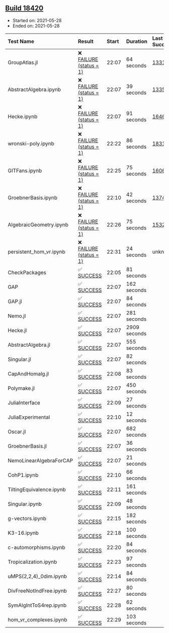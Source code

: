 ## [Build 18420](https://oscarci.mathematik.uni-kl.de/job/oscar/18420/)

* Started on: 2021-05-28
* Ended on: 2021-05-28

| Test Name    | Result | Start | Duration | Last Success | First Failure |
|:-------------|:-------|:------|:---------|:-------------|:--------------|
| GroupAtlas.jl | ❌ [FAILURE (status = 1)](https://oscarci.mathematik.uni-kl.de/job/oscar/18420/artifact/logs/build-18420/GroupAtlas.jl.log) | 22:07 | 64 seconds | [13311](https://oscarci.mathematik.uni-kl.de/job/oscar/13311/) | [13312](https://oscarci.mathematik.uni-kl.de/job/oscar/13312/) |
| AbstractAlgebra.ipynb | ❌ [FAILURE (status = 1)](https://oscarci.mathematik.uni-kl.de/job/oscar/18420/artifact/logs/build-18420/AbstractAlgebra.ipynb.log) | 22:07 | 39 seconds | [13355](https://oscarci.mathematik.uni-kl.de/job/oscar/13355/) | [13356](https://oscarci.mathematik.uni-kl.de/job/oscar/13356/) |
| Hecke.ipynb | ❌ [FAILURE (status = 1)](https://oscarci.mathematik.uni-kl.de/job/oscar/18420/artifact/logs/build-18420/Hecke.ipynb.log) | 22:07 | 91 seconds | [16463](https://oscarci.mathematik.uni-kl.de/job/oscar/16463/) | [16464](https://oscarci.mathematik.uni-kl.de/job/oscar/16464/) |
| wronski-poly.ipynb | ❌ [FAILURE (status = 1)](https://oscarci.mathematik.uni-kl.de/job/oscar/18420/artifact/logs/build-18420/wronski-poly.ipynb.log) | 22:22 | 86 seconds | [18314](https://oscarci.mathematik.uni-kl.de/job/oscar/18314/) | [18315](https://oscarci.mathematik.uni-kl.de/job/oscar/18315/) |
| GITFans.ipynb | ❌ [FAILURE (status = 1)](https://oscarci.mathematik.uni-kl.de/job/oscar/18420/artifact/logs/build-18420/GITFans.ipynb.log) | 22:25 | 75 seconds | [16068](https://oscarci.mathematik.uni-kl.de/job/oscar/16068/) | [16069](https://oscarci.mathematik.uni-kl.de/job/oscar/16069/) |
| GroebnerBasis.ipynb | ❌ [FAILURE (status = 1)](https://oscarci.mathematik.uni-kl.de/job/oscar/18420/artifact/logs/build-18420/GroebnerBasis.ipynb.log) | 22:10 | 42 seconds | [13748](https://oscarci.mathematik.uni-kl.de/job/oscar/13748/) | [13749](https://oscarci.mathematik.uni-kl.de/job/oscar/13749/) |
| AlgebraicGeometry.ipynb | ❌ [FAILURE (status = 1)](https://oscarci.mathematik.uni-kl.de/job/oscar/18420/artifact/logs/build-18420/AlgebraicGeometry.ipynb.log) | 22:26 | 75 seconds | [15322](https://oscarci.mathematik.uni-kl.de/job/oscar/15322/) | [15323](https://oscarci.mathematik.uni-kl.de/job/oscar/15323/) |
| persistent_hom_vr.ipynb | ❌ [FAILURE (status = 1)](https://oscarci.mathematik.uni-kl.de/job/oscar/18420/artifact/logs/build-18420/persistent_hom_vr.ipynb.log) | 22:31 | 24 seconds | unknown | unknown |
| CheckPackages | ✅ [SUCCESS](https://oscarci.mathematik.uni-kl.de/job/oscar/18420/artifact/logs/build-18420/CheckPackages.log) | 22:05 | 81 seconds |  |  |
| GAP | ✅ [SUCCESS](https://oscarci.mathematik.uni-kl.de/job/oscar/18420/artifact/logs/build-18420/GAP.log) | 22:07 | 162 seconds |  |  |
| GAP.jl | ✅ [SUCCESS](https://oscarci.mathematik.uni-kl.de/job/oscar/18420/artifact/logs/build-18420/GAP.jl.log) | 22:07 | 84 seconds |  |  |
| Nemo.jl | ✅ [SUCCESS](https://oscarci.mathematik.uni-kl.de/job/oscar/18420/artifact/logs/build-18420/Nemo.jl.log) | 22:07 | 281 seconds |  |  |
| Hecke.jl | ✅ [SUCCESS](https://oscarci.mathematik.uni-kl.de/job/oscar/18420/artifact/logs/build-18420/Hecke.jl.log) | 22:07 | 2909 seconds |  |  |
| AbstractAlgebra.jl | ✅ [SUCCESS](https://oscarci.mathematik.uni-kl.de/job/oscar/18420/artifact/logs/build-18420/AbstractAlgebra.jl.log) | 22:07 | 555 seconds |  |  |
| Singular.jl | ✅ [SUCCESS](https://oscarci.mathematik.uni-kl.de/job/oscar/18420/artifact/logs/build-18420/Singular.jl.log) | 22:07 | 82 seconds |  |  |
| CapAndHomalg.jl | ✅ [SUCCESS](https://oscarci.mathematik.uni-kl.de/job/oscar/18420/artifact/logs/build-18420/CapAndHomalg.jl.log) | 22:08 | 83 seconds |  |  |
| Polymake.jl | ✅ [SUCCESS](https://oscarci.mathematik.uni-kl.de/job/oscar/18420/artifact/logs/build-18420/Polymake.jl.log) | 22:07 | 450 seconds |  |  |
| JuliaInterface | ✅ [SUCCESS](https://oscarci.mathematik.uni-kl.de/job/oscar/18420/artifact/logs/build-18420/JuliaInterface.log) | 22:09 | 27 seconds |  |  |
| JuliaExperimental | ✅ [SUCCESS](https://oscarci.mathematik.uni-kl.de/job/oscar/18420/artifact/logs/build-18420/JuliaExperimental.log) | 22:10 | 12 seconds |  |  |
| Oscar.jl | ✅ [SUCCESS](https://oscarci.mathematik.uni-kl.de/job/oscar/18420/artifact/logs/build-18420/Oscar.jl.log) | 22:07 | 682 seconds |  |  |
| GroebnerBasis.jl | ✅ [SUCCESS](https://oscarci.mathematik.uni-kl.de/job/oscar/18420/artifact/logs/build-18420/GroebnerBasis.jl.log) | 22:07 | 36 seconds |  |  |
| NemoLinearAlgebraForCAP | ✅ [SUCCESS](https://oscarci.mathematik.uni-kl.de/job/oscar/18420/artifact/logs/build-18420/NemoLinearAlgebraForCAP.log) | 22:07 | 21 seconds |  |  |
| CohP1.ipynb | ✅ [SUCCESS](https://oscarci.mathematik.uni-kl.de/job/oscar/18420/artifact/logs/build-18420/CohP1.ipynb.log) | 22:10 | 66 seconds |  |  |
| TiltingEquivalence.ipynb | ✅ [SUCCESS](https://oscarci.mathematik.uni-kl.de/job/oscar/18420/artifact/logs/build-18420/TiltingEquivalence.ipynb.log) | 22:11 | 161 seconds |  |  |
| Singular.ipynb | ✅ [SUCCESS](https://oscarci.mathematik.uni-kl.de/job/oscar/18420/artifact/logs/build-18420/Singular.ipynb.log) | 22:09 | 48 seconds |  |  |
| g-vectors.ipynb | ✅ [SUCCESS](https://oscarci.mathematik.uni-kl.de/job/oscar/18420/artifact/logs/build-18420/g-vectors.ipynb.log) | 22:15 | 182 seconds |  |  |
| K3-16.ipynb | ✅ [SUCCESS](https://oscarci.mathematik.uni-kl.de/job/oscar/18420/artifact/logs/build-18420/K3-16.ipynb.log) | 22:18 | 100 seconds |  |  |
| c-automorphisms.ipynb | ✅ [SUCCESS](https://oscarci.mathematik.uni-kl.de/job/oscar/18420/artifact/logs/build-18420/c-automorphisms.ipynb.log) | 22:20 | 84 seconds |  |  |
| Tropicalization.ipynb | ✅ [SUCCESS](https://oscarci.mathematik.uni-kl.de/job/oscar/18420/artifact/logs/build-18420/Tropicalization.ipynb.log) | 22:23 | 97 seconds |  |  |
| uMPS(2,2,4)_0dim.ipynb | ✅ [SUCCESS](https://oscarci.mathematik.uni-kl.de/job/oscar/18420/artifact/logs/build-18420/uMPS-2-2-4-_0dim.ipynb.log) | 22:14 | 84 seconds |  |  |
| DivFreeNotIndFree.ipynb | ✅ [SUCCESS](https://oscarci.mathematik.uni-kl.de/job/oscar/18420/artifact/logs/build-18420/DivFreeNotIndFree.ipynb.log) | 22:27 | 80 seconds |  |  |
| SymAlgIntToS4rep.ipynb | ✅ [SUCCESS](https://oscarci.mathematik.uni-kl.de/job/oscar/18420/artifact/logs/build-18420/SymAlgIntToS4rep.ipynb.log) | 22:28 | 62 seconds |  |  |
| hom_vr_complexes.ipynb | ✅ [SUCCESS](https://oscarci.mathematik.uni-kl.de/job/oscar/18420/artifact/logs/build-18420/hom_vr_complexes.ipynb.log) | 22:29 | 103 seconds |  |  |
